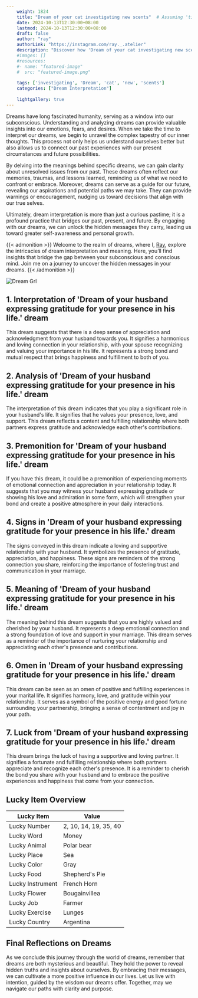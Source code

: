 ```yaml
---
    weight: 1824
    title: "Dream of your cat investigating new scents"  # Assuming 'title' column exists
    date: 2024-10-13T12:30:00+08:00
    lastmod: 2024-10-13T12:30:00+08:00
    draft: false
    author: "ray"
    authorLink: "https://instagram.com/ray._.atelier"
    description: "Discover how 'Dream of your cat investigating new scents' can interpret your future and uncover its significant meanings in your life."
    #images: []
    #resources:
    #- name: "featured-image"
    #  src: "featured-image.png"
    
    tags: ['investigating', 'Dream', 'cat', 'new', 'scents']
    categories: ["Dream Interpretation"]
    
    lightgallery: true
---
```

    
Dreams have long fascinated humanity, serving as a window into our subconscious. Understanding and analyzing dreams can provide valuable insights into our emotions, fears, and desires. When we take the time to interpret our dreams, we begin to unravel the complex tapestry of our inner thoughts. This process not only helps us understand ourselves better but also allows us to connect our past experiences with our present circumstances and future possibilities.

By delving into the meanings behind specific dreams, we can gain clarity about unresolved issues from our past. These dreams often reflect our memories, traumas, and lessons learned, reminding us of what we need to confront or embrace. Moreover, dreams can serve as a guide for our future, revealing our aspirations and potential paths we may take. They can provide warnings or encouragement, nudging us toward decisions that align with our true selves.

Ultimately, dream interpretation is more than just a curious pastime; it is a profound practice that bridges our past, present, and future. By engaging with our dreams, we can unlock the hidden messages they carry, leading us toward greater self-awareness and personal growth.

{{< admonition >}}
Welcome to the realm of dreams, where I, [Ray](https://instagram.com/ray._.atelier), explore the intricacies of dream interpretation and meaning. Here, you’ll find insights that bridge the gap between your subconscious and conscious mind. Join me on a journey to uncover the hidden messages in your dreams.
{{< /admonition >}}

![Dream Grl](https://cdn.pixabay.com/photo/2017/11/02/03/35/gothic-2910057_1280.jpg "Dream Grl")

## 1. Interpretation of 'Dream of your husband expressing gratitude for your presence in his life.' dream
 This dream suggests that there is a deep sense of appreciation and acknowledgment from your husband towards you. It signifies a harmonious and loving connection in your relationship, with your spouse recognizing and valuing your importance in his life. It represents a strong bond and mutual respect that brings happiness and fulfillment to both of you.

## 2. Analysis of 'Dream of your husband expressing gratitude for your presence in his life.' dream
 The interpretation of this dream indicates that you play a significant role in your husband's life. It signifies that he values your presence, love, and support. This dream reflects a content and fulfilling relationship where both partners express gratitude and acknowledge each other's contributions.

## 3. Premonition for 'Dream of your husband expressing gratitude for your presence in his life.' dream
 If you have this dream, it could be a premonition of experiencing moments of emotional connection and appreciation in your relationship today. It suggests that you may witness your husband expressing gratitude or showing his love and admiration in some form, which will strengthen your bond and create a positive atmosphere in your daily interactions.

## 4. Signs in 'Dream of your husband expressing gratitude for your presence in his life.' dream
 The signs conveyed in this dream indicate a loving and supportive relationship with your husband. It symbolizes the presence of gratitude, appreciation, and happiness. These signs are reminders of the strong connection you share, reinforcing the importance of fostering trust and communication in your marriage.

## 5. Meaning of 'Dream of your husband expressing gratitude for your presence in his life.' dream
 The meaning behind this dream suggests that you are highly valued and cherished by your husband. It represents a deep emotional connection and a strong foundation of love and support in your marriage. This dream serves as a reminder of the importance of nurturing your relationship and appreciating each other's presence and contributions.

## 6. Omen in 'Dream of your husband expressing gratitude for your presence in his life.' dream
 This dream can be seen as an omen of positive and fulfilling experiences in your marital life. It signifies harmony, love, and gratitude within your relationship. It serves as a symbol of the positive energy and good fortune surrounding your partnership, bringing a sense of contentment and joy in your path.

## 7. Luck from 'Dream of your husband expressing gratitude for your presence in his life.' dream
 This dream brings the luck of having a supportive and loving partner. It signifies a fortunate and fulfilling relationship where both partners appreciate and recognize each other's presence. It is a reminder to cherish the bond you share with your husband and to embrace the positive experiences and happiness that come from your connection.

## Lucky Item Overview
| Lucky Item          | Value              |
|---------------|--------------------|
| Lucky Number        | 2, 10, 14, 19, 35, 40  |
| Lucky Word          | Money |
| Lucky Animal        | Polar bear |
| Lucky Place         | Sea     |
| Lucky Color         | Gray     |
| Lucky Food          | Shepherd's Pie      |
| Lucky Instrument    | French Horn |
| Lucky Flower        | Bougainvillea    |
| Lucky Job           | Farmer       |
| Lucky Exercise      | Lunges  |
| Lucky Country       | Argentina    |


##  Final Reflections on Dreams

As we conclude this journey through the world of dreams, remember that dreams are both mysterious and beautiful. They hold the power to reveal hidden truths and insights about ourselves. By embracing their messages, we can cultivate a more positive influence in our lives. Let us live with intention, guided by the wisdom our dreams offer. Together, may we navigate our paths with clarity and purpose.
